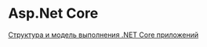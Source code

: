 # Asp.Net Core

[Структура и модель выполнения .NET Core приложений](https://habrahabr.ru/company/nixsolutions/blog/327686/)

